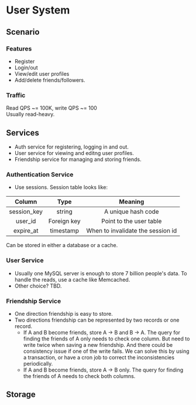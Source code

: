 # User System

## Scenario 

### Features
* Register
* Login/out
* View/edit user profiles
* Add/delete friends/followers.

### Traffic
Read QPS ~= 100K, write QPS ~= 100  
Usually read-heavy.

## Services
* Auth service for registering, logging in and out.
* User service for viewing and editng user profiles.
* Friendship service for managing and storing friends.

### Authentication Service
* Use sessions. Session table looks like:

| Column     | Type      | Meaning                         |
|:--------:  |:---------:|:-----------:                    |
|session_key | string    | A unique hash code              |
|user_id     |Foreign key|Point to the user table          |
|expire_at   |timestamp  |When to invalidate the session id|

Can be stored in either a database or a cache.

### User Service
* Usually one MySQL server is enough to store 7 billion people's data. To handle the reads, use a cache like Memcached.
* Other choice? TBD.

### Friendship Service
* One direction friendship is easy to store. 
* Two directions friendship can be represented by two records or one record.
  * If A and B become friends, store A -> B and B -> A. The query for finding the friends of A only needs to check one column. But need to write twice when saving a new friendship. And there could be consistency issue if one of the write fails. We can solve this by using a transaction, or have a cron job to correct the inconsistencies periodically.
  * If A and B become friends, store A -> B only. The query for finding the friends of A needs to check both columns.

## Storage
